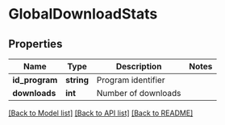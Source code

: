 # GlobalDownloadStats

## Properties
Name | Type | Description | Notes
------------ | ------------- | ------------- | -------------
**id_program** | **string** | Program identifier | 
**downloads** | **int** | Number of downloads | 

[[Back to Model list]](../README.md#documentation-for-models) [[Back to API list]](../README.md#documentation-for-api-endpoints) [[Back to README]](../README.md)


